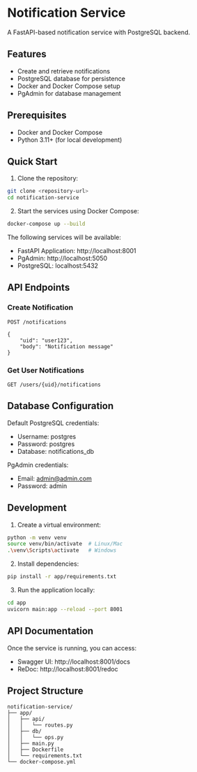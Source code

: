 # Notification Service

A FastAPI-based notification service with PostgreSQL backend.

## Features

- Create and retrieve notifications
- PostgreSQL database for persistence
- Docker and Docker Compose setup
- PgAdmin for database management

## Prerequisites

- Docker and Docker Compose
- Python 3.11+ (for local development)

## Quick Start

1. Clone the repository:
```bash
git clone <repository-url>
cd notification-service
```

2. Start the services using Docker Compose:
```bash
docker-compose up --build
```

The following services will be available:
- FastAPI Application: http://localhost:8001
- PgAdmin: http://localhost:5050
- PostgreSQL: localhost:5432

## API Endpoints

### Create Notification
```http
POST /notifications

{
    "uid": "user123",
    "body": "Notification message"
}
```

### Get User Notifications
```http
GET /users/{uid}/notifications
```

## Database Configuration

Default PostgreSQL credentials:
- Username: postgres
- Password: postgres
- Database: notifications_db

PgAdmin credentials:
- Email: admin@admin.com
- Password: admin

## Development

1. Create a virtual environment:
```bash
python -m venv venv
source venv/bin/activate  # Linux/Mac
.\venv\Scripts\activate   # Windows
```

2. Install dependencies:
```bash
pip install -r app/requirements.txt
```

3. Run the application locally:
```bash
cd app
uvicorn main:app --reload --port 8001
```

## API Documentation

Once the service is running, you can access:
- Swagger UI: http://localhost:8001/docs
- ReDoc: http://localhost:8001/redoc

## Project Structure
```
notification-service/
├── app/
│   ├── api/
│   │   └── routes.py
│   ├── db/
│   │   └── ops.py
│   ├── main.py
│   ├── Dockerfile
│   └── requirements.txt
└── docker-compose.yml
```